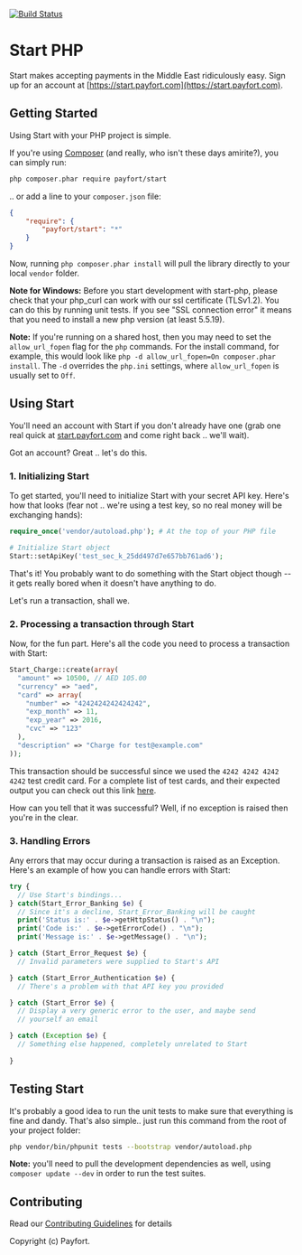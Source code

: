 [![Build Status](https://travis-ci.org/payfort/start-php.svg?branch=master)](https://travis-ci.org/payfort/start-php)

# Start PHP

Start makes accepting payments in the Middle East ridiculously easy. Sign up for an account at [https://start.payfort.com](https://start.payfort.com).


## Getting Started

Using Start with your PHP project is simple.

If you're using [Composer](https://getcomposer.org/doc/00-intro.md#installation-nix) (and really, who isn't these days amirite?), you can simply run:

```bash
php composer.phar require payfort/start
```

.. or add a line to your `composer.json` file:

```json
{
    "require": {
        "payfort/start": "*"
    }
}
```

Now, running `php composer.phar install` will pull the library directly to your local `vendor` folder.

**Note for Windows:** Before you start development with start-php, please check that your php_curl can work with our ssl certificate (TLSv1.2). You can do this by running unit tests. If you see "SSL connection error" it means that you need to install a new php version (at least 5.5.19).

**Note:** If you're running on a shared host, then you may need to set the `allow_url_fopen` flag for the `php` commands. For the install command, for example, this would look like `php -d allow_url_fopen=On composer.phar install`. The `-d` overrides the `php.ini` settings, where `allow_url_fopen` is usually set to `Off`.

## Using Start

You'll need an account with Start if you don't already have one (grab one real quick at [start.payfort.com](https://start.payfort.com) and come right back .. we'll wait).

Got an account? Great .. let's do this.

### 1. Initializing Start

To get started, you'll need to initialize Start with your secret API key. Here's how that looks (fear not .. we're using a test key, so no real money will be exchanging hands):

```php
require_once('vendor/autoload.php'); # At the top of your PHP file

# Initialize Start object
Start::setApiKey('test_sec_k_25dd497d7e657bb761ad6');
```

That's it! You probably want to do something with the Start object though -- it gets really bored when it doesn't have anything to do. 

Let's run a transaction, shall we.

### 2. Processing a transaction through Start

Now, for the fun part. Here's all the code you need to process a transaction with Start:

```php
Start_Charge::create(array(
  "amount" => 10500, // AED 105.00
  "currency" => "aed",
  "card" => array(
    "number" => "4242424242424242",
    "exp_month" => 11,
    "exp_year" => 2016,
    "cvc" => "123"
  ),
  "description" => "Charge for test@example.com"
));
```

This transaction should be successful since we used the `4242 4242 4242 4242` test credit card. For a complete list of test cards, and their expected output you can check out this link [here](https://whitepayments.com/docs/testing/).

How can you tell that it was successful? Well, if no exception is raised then you're in the clear.

### 3. Handling Errors

Any errors that may occur during a transaction is raised as an Exception. Here's an example of how you can handle errors with Start:

```php
try {
  // Use Start's bindings...
} catch(Start_Error_Banking $e) {
  // Since it's a decline, Start_Error_Banking will be caught
  print('Status is:' . $e->getHttpStatus() . "\n");
  print('Code is:' . $e->getErrorCode() . "\n");
  print('Message is:' . $e->getMessage() . "\n");

} catch (Start_Error_Request $e) {
  // Invalid parameters were supplied to Start's API

} catch (Start_Error_Authentication $e) {
  // There's a problem with that API key you provided

} catch (Start_Error $e) {
  // Display a very generic error to the user, and maybe send
  // yourself an email

} catch (Exception $e) {
  // Something else happened, completely unrelated to Start
  
}
```

## Testing Start

It's probably a good idea to run the unit tests to make sure that everything is fine and dandy. That's also simple.. just run this command from the root of your project folder:

```bash
php vendor/bin/phpunit tests --bootstrap vendor/autoload.php
```

**Note:** you'll need to pull the development dependencies as well, using `composer update --dev` in order to run the test suites.

## Contributing

Read our [Contributing Guidelines](CONTRIBUTING.md) for details

Copyright (c) Payfort.
